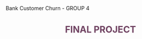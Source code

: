 <html>
 <head>
  Bank Customer Churn - GROUP 4
 </head>
 <body>
  <h1 style="font-size:24px;text-align:center;color:#704362;"> <b>FINAL PROJECT</b></h1>
  
 </body>
</html>
